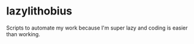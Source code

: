 # lazylithobius
Scripts to automate my work because I'm super lazy and coding is easier than working.
